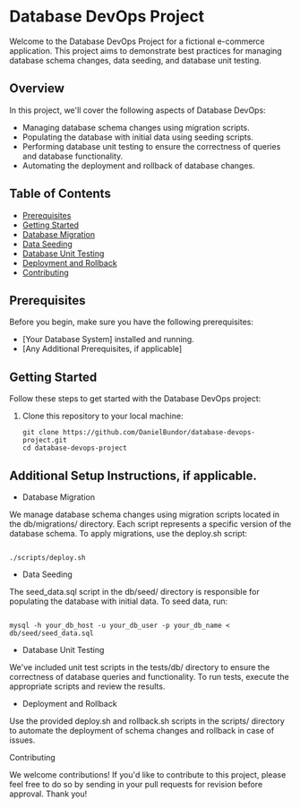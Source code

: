 # Database DevOps Project

Welcome to the Database DevOps Project for a fictional e-commerce application. This project aims to demonstrate best practices for managing database schema changes, data seeding, and database unit testing.

## Overview

In this project, we'll cover the following aspects of Database DevOps:

- Managing database schema changes using migration scripts.
- Populating the database with initial data using seeding scripts.
- Performing database unit testing to ensure the correctness of queries and database functionality.
- Automating the deployment and rollback of database changes.

## Table of Contents

- [Prerequisites](#prerequisites)
- [Getting Started](#getting-started)
- [Database Migration](#database-migration)
- [Data Seeding](#data-seeding)
- [Database Unit Testing](#database-unit-testing)
- [Deployment and Rollback](#deployment-and-rollback)
- [Contributing](#contributing)
  
## Prerequisites

Before you begin, make sure you have the following prerequisites:

- [Your Database System] installed and running.
- [Any Additional Prerequisites, if applicable]

## Getting Started

Follow these steps to get started with the Database DevOps project:

1. Clone this repository to your local machine:

   ```shell
   git clone https://github.com/DanielBundor/database-devops-project.git
   cd database-devops-project

## Additional Setup Instructions, if applicable.

- Database Migration

We manage database schema changes using migration scripts located in the db/migrations/ directory. Each script represents a specific version of the database schema. To apply migrations, use the deploy.sh script:

```shell

./scripts/deploy.sh
```
- Data Seeding

The seed_data.sql script in the db/seed/ directory is responsible for populating the database with initial data. To seed data, run:

```shell

mysql -h your_db_host -u your_db_user -p your_db_name < db/seed/seed_data.sql
```
- Database Unit Testing

We've included unit test scripts in the tests/db/ directory to ensure the correctness of database queries and functionality. To run tests, execute the appropriate scripts and review the results.

- Deployment and Rollback

Use the provided deploy.sh and rollback.sh scripts in the scripts/ directory to automate the deployment of schema changes and rollback in case of issues.

Contributing

We welcome contributions! If you'd like to contribute to this project, please feel free to do so by sending in your pull requests for revision before approval. Thank you!

